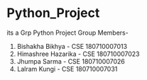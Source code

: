 # Python_Project
its a Grp Python Project
Group Members-
1) Bishakha Bikhya - CSE 180710007013
2) Himashree Hazarika - CSE 180710007023
3) Jhumpa Sarma - CSE 180710007026
4) Lalram Kungi - CSE 180710007031
